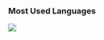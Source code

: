 
### Most Used Languages
<img src='https://github-readme-stats.vercel.app/api/top-langs/?username=dandiagusm&layout=compact&theme=radical&hide=swift,c-sharp, c%23'/>

<!--
### Hello, I'm Dandi Agus Maulana
- 📫 How to reach me: dandiagus.m@gmail.com / 081380800260

Here are some ideas to get you started:
### Gihub Stats
<p><img src="https://github-readme-stats.vercel.app/api?username=dandiagusm&amp;show_icons=true&amp;count_private=true&amp;theme=cobalt" alt="GitHub Stats"></p>

- 🔭 I’m currently working on ...
- 🌱 I’m currently learning ...
- 👯 I’m looking to collaborate on ...
- 🤔 I’m looking for help with ...
- 💬 Ask me about ...
- 📫 How to reach me: ...
- 😄 Pronouns: ...
- ⚡ Fun fact: ...
-->
